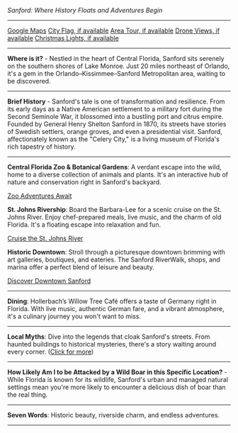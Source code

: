 *Sanford: Where History Floats and Adventures Begin*

---

[Google Maps](https://www.google.com/maps/place/Sanford,+FL/data=!3m1!1e3)
[City Flag, if available](https://www.google.com/search?tbm=isch&q=Sanford+FL+Flag+Picture)
[Area Tour, if available](https://www.youtube.com/results?search_query=Sanford+FL+4k+tour)
[Drone Views, if available](https://www.youtube.com/results?search_query=Sanford+FL+4k+drone)
[Christmas Lights, if available](https://www.youtube.com/results?search_query=Sanford+FL+christmas+lights&sp=CAI%253D)

---

**Where is it?** - Nestled in the heart of Central Florida, Sanford sits serenely on the southern shores of Lake Monroe. Just 20 miles northeast of Orlando, it's a gem in the Orlando–Kissimmee–Sanford Metropolitan area, waiting to be discovered.

---

**Brief History** - Sanford's tale is one of transformation and resilience. From its early days as a Native American settlement to a military fort during the Second Seminole War, it blossomed into a bustling port and citrus empire. Founded by General Henry Shelton Sanford in 1870, its streets have stories of Swedish settlers, orange groves, and even a presidential visit. Sanford, affectionately known as the "Celery City," is a living museum of Florida's rich tapestry of history.

---

**Central Florida Zoo & Botanical Gardens**: A verdant escape into the wild, home to a diverse collection of animals and plants. It's an interactive hub of nature and conservation right in Sanford's backyard. 

  [Zoo Adventures Await](https://www.youtube.com/results?search_query=Sanford+FL+Central+Florida+Zoo)

**St. Johns Rivership**: Board the Barbara-Lee for a scenic cruise on the St. Johns River. Enjoy chef-prepared meals, live music, and the charm of old Florida. It's a floating escape into relaxation and fun.

  [Cruise the St. Johns River](https://www.youtube.com/results?search_query=Sanford+FL+St.+Johns+Rivership)

**Historic Downtown**: Stroll through a picturesque downtown brimming with art galleries, boutiques, and eateries. The Sanford RiverWalk, shops, and marina offer a perfect blend of leisure and beauty.

  [Discover Downtown Sanford](https://www.youtube.com/results?search_query=Sanford+FL+Historic+Downtown)

---

**Dining**: Hollerbach’s Willow Tree Café offers a taste of Germany right in Florida. With live music, authentic German fare, and a vibrant atmosphere, it's a culinary journey you won't want to miss.

---

**Local Myths**: Dive into the legends that cloak Sanford's streets. From haunted buildings to historical mysteries, there's a story waiting around every corner. ([Click for more](https://www.google.com/search?q=Sanford+FL+local+myths))

---

**How Likely Am I to be Attacked by a Wild Boar in this Specific Location?** - While Florida is known for its wildlife, Sanford's urban and managed natural settings mean you're more likely to encounter a delicious dish of boar than the real thing.

---

**Seven Words**: Historic beauty, riverside charm, and endless adventures. 

---